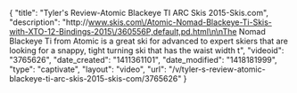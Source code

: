 {
    "title": "Tyler's Review-Atomic Blackeye TI ARC Skis 2015-Skis.com",
    "description": "http:\/\/www.skis.com\/Atomic-Nomad-Blackeye-Ti-Skis-with-XTO-12-Bindings-2015\/360556P,default,pd.html\n\nThe Nomad Blackeye Ti from Atomic is a great ski for advanced to expert skiers that are looking for a snappy, tight turning ski that has the waist width t",
    "videoid": "3765626",
    "date_created": "1411361101",
    "date_modified": "1418181999",
    "type": "captivate",
    "layout": "video",
    "url": "\/v\/tyler-s-review-atomic-blackeye-ti-arc-skis-2015-skis-com\/3765626"
}